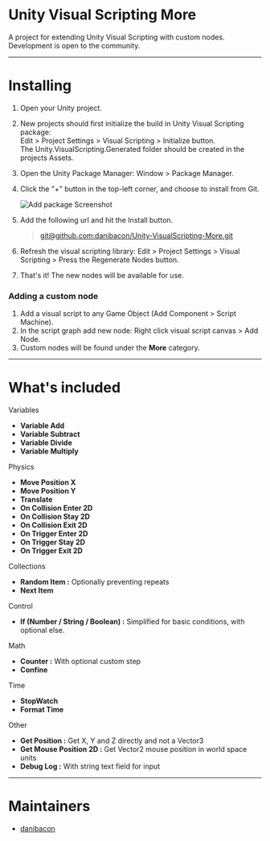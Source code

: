 # Unity Visual Scripting More

A project for extending Unity Visual Scripting with custom nodes.  
Development is open to the community.

---

# Installing

1. Open your Unity project.  
2. New projects should first initialize the build in Unity Visual Scripting package:  
   Edit \> Project Settings \> Visual Scripting \> Initialize button.  
   The Unity.VisualScripting.Generated folder should be created in the projects Assets.  
3. Open the Unity Package Manager: Window \> Package Manager.  
4. Click the "+" button in the top-left corner, and choose to install from Git.

   ![Add package Screenshot](https://github.com/danibacon/Unity-VisualScripting-More/blob/main/Images/vsmore-add-package-screenshot.jpg)  
     
4. Add the following url and hit the Install button.  
   > [git@github.com:danibacon/Unity-VisualScripting-More.git](mailto:git@github.com)  
5. Refresh the visual scripting library: Edit \> Project Settings \> Visual Scripting \> Press the Regenerate Nodes button.  
6. That's it\! The new nodes will be available for use.

### Adding a custom node

1. Add a visual script to any Game Object (Add Component \> Script Machine).  
2. In the script graph add new node: Right click visual script canvas \> Add Node.  
3. Custom nodes will be found under the **More** category.

---

# What's included

Variables

- **Variable Add**  
- **Variable Subtract**  
- **Variable Divide**  
- **Variable Multiply**

Physics

- **Move Position X**  
- **Move Position Y**  
- **Translate**  
- **On Collision Enter 2D**  
- **On Collision Stay 2D**  
- **On Collision Exit 2D**  
- **On Trigger Enter 2D**  
- **On Trigger Stay 2D**  
- **On Trigger Exit 2D**

Collections

- **Random Item :** Optionally preventing repeats  
- **Next Item**

Control

- **If (Number / String / Boolean) :** Simplified for basic conditions, with optional else. 

Math

- **Counter :** With optional custom step  
- **Confine**

Time

- **StopWatch**  
- **Format Time**

Other

- **Get Position :** Get X, Y and Z directly and not a Vector3  
- **Get Mouse Position 2D :** Get Vector2 mouse position in world space units  
- **Debug Log :** With string text field for input

---

# Maintainers

- [danibacon](https://github.com/danibacon)
